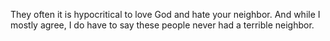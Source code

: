 They often it is hypocritical to love God and hate your neighbor. And while I mostly agree, I do have to say these people never had a terrible neighbor.
